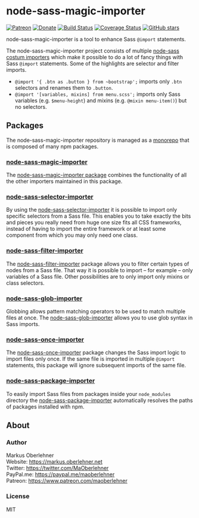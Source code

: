 # node-sass-magic-importer

[![Patreon](https://img.shields.io/badge/patreon-donate-blue.svg)](https://www.patreon.com/maoberlehner)
[![Donate](https://img.shields.io/badge/Donate-PayPal-blue.svg)](https://paypal.me/maoberlehner)
[![Build Status](https://travis-ci.org/maoberlehner/node-sass-magic-importer.svg?branch=master)](https://travis-ci.org/maoberlehner/node-sass-magic-importer)
[![Coverage Status](https://coveralls.io/repos/github/maoberlehner/node-sass-magic-importer/badge.svg?branch=master)](https://coveralls.io/github/maoberlehner/node-sass-magic-importer?branch=master)
[![GitHub stars](https://img.shields.io/github/stars/maoberlehner/node-sass-magic-importer.svg?style=social&label=Star)](https://github.com/maoberlehner/node-sass-magic-importer)

node-sass-magic-importer is a tool to enhance Sass `@import` statements.

The node-sass-magic-importer project consists of multiple [node-sass costum importers](https://github.com/sass/node-sass#importer--v200---experimental) which make it possible to do a lot of fancy things with Sass `@import` statements. Some of the highlights are selector and filter imports.

- `@import '{ .btn as .button } from ~bootstrap';` imports only `.btn` selectors and renames them to `.button`.
- `@import '[variables, mixins] from menu.scss';` imports only Sass variables (e.g. `$menu-height`) and mixins (e.g. `@mixin menu-item()`) but no selectors.

## Packages

The node-sass-magic-importer repository is managed as a [monorepo](https://medium.com/@maoberlehner/monorepos-in-the-wild-33c6eb246cb9) that is composed of many npm packages.

### [node-sass-magic-importer](https://github.com/maoberlehner/node-sass-magic-importer/tree/master/packages/node-sass-magic-importer)

The [node-sass-magic-importer package](https://github.com/maoberlehner/node-sass-magic-importer/tree/master/packages/node-sass-magic-importer) combines the functionality of all the other importers maintained in this package.

### [node-sass-selector-importer](https://github.com/maoberlehner/node-sass-magic-importer/tree/master/packages/node-sass-selector-importer)

By using the [node-sass-selector-importer](https://github.com/maoberlehner/node-sass-magic-importer/tree/master/packages/node-sass-selector-importer) it is possible to import only specific selectors from a Sass file. This enables you to take exactly the bits and pieces you really need from huge one size fits all CSS frameworks, instead of having to import the entire framework or at least some component from which you may only need one class.

### [node-sass-filter-importer](https://github.com/maoberlehner/node-sass-magic-importer/tree/master/packages/node-sass-filter-importer)

The [node-sass-filter-importer](https://github.com/maoberlehner/node-sass-magic-importer/tree/master/packages/node-sass-filter-importer) package allows you to filter certain types of nodes from a Sass file. That way it is possible to import – for example – only variables of a Sass file. Other possibilities are to only import only mixins or class selectors.

### [node-sass-glob-importer](https://github.com/maoberlehner/node-sass-magic-importer/tree/master/packages/node-sass-glob-importer)

Globbing allows pattern matching operators to be used to match multiple files at once. The [node-sass-glob-importer](https://github.com/maoberlehner/node-sass-magic-importer/tree/master/packages/node-sass-glob-importer) allows you to use glob syntax in Sass imports.

### [node-sass-once-importer](https://github.com/maoberlehner/node-sass-magic-importer/tree/master/packages/node-sass-once-importer)

The [node-sass-once-importer](https://github.com/maoberlehner/node-sass-magic-importer/tree/master/packages/node-sass-once-importer) package changes the Sass import logic to import files only once. If the same file is imported in multiple `@import` statements, this package will ignore subsequent imports of the same file.

### [node-sass-package-importer](https://github.com/maoberlehner/node-sass-magic-importer/tree/master/packages/node-sass-package-importer)

To easily import Sass files from packages inside your `node_modules` directory the [node-sass-package-importer](https://github.com/maoberlehner/node-sass-magic-importer/tree/master/packages/node-sass-package-importer) automatically resolves the paths of packages installed with npm.

## About

### Author

Markus Oberlehner  
Website: https://markus.oberlehner.net  
Twitter: https://twitter.com/MaOberlehner  
PayPal.me: https://paypal.me/maoberlehner  
Patreon: https://www.patreon.com/maoberlehner

### License

MIT

